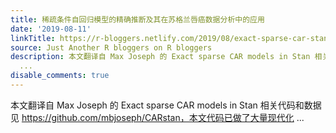```yaml
---
title: 稀疏条件自回归模型的精确推断及其在苏格兰唇癌数据分析中的应用
date: '2019-08-11'
linkTitle: https://r-bloggers.netlify.com/2019/08/exact-sparse-car-stan/
source: Just Another R bloggers on R bloggers
description: 本文翻译自 Max Joseph 的 Exact sparse CAR models in Stan 相关代码和数据见 https://github.com/mbjoseph/CARstan，本文代码已做了大量现代化
  ...
disable_comments: true
---
```

本文翻译自 Max Joseph 的 Exact sparse CAR models in Stan 相关代码和数据见 https://github.com/mbjoseph/CARstan，本文代码已做了大量现代化 ...
